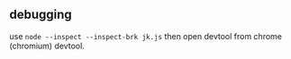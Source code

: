 debugging
--------------------------------------------------------------------------------
use `node --inspect --inspect-brk jk.js` then open devtool from chrome (chromium) devtool.
